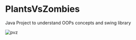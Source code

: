 # PlantsVsZombies
Java Project to understand OOPs concepts and swing library

![pvz](https://user-images.githubusercontent.com/46569572/210811810-ac62a75a-02eb-4deb-be28-111d9ca1d6a9.png)
